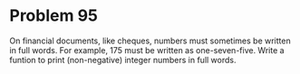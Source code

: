 # Problem 95

On financial documents, like cheques, numbers must sometimes be written in full words. For example, 175 must be written as one-seven-five. Write a funtion to print (non-negative) integer numbers in full words.